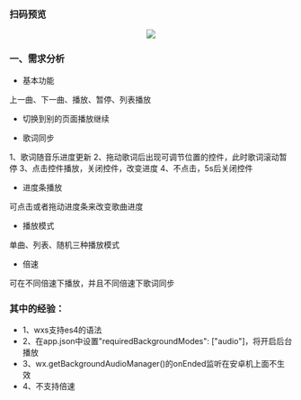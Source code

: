 ### 扫码预览

<div style="width:100%;"><center><img src="http://img.22family.com/mySKey/small.jpg" /></center></div>

### 一、需求分析

* 基本功能

上一曲、下一曲、播放、暂停、列表播放

* 切换到别的页面播放继续

* 歌词同步

1、歌词随音乐进度更新
2、拖动歌词后出现可调节位置的控件，此时歌词滚动暂停
3、点击控件播放，关闭控件，改变进度
4、不点击，5s后关闭控件

* 进度条播放

可点击或者拖动进度条来改变歌曲进度

* 播放模式

单曲、列表、随机三种播放模式

* 倍速

可在不同倍速下播放，并且不同倍速下歌词同步


### 其中的经验：

* 1、wxs支持es4的语法
* 2、在app.json中设置"requiredBackgroundModes": ["audio"]，将开启后台播放
* 3、wx.getBackgroundAudioManager()的onEnded监听在安卓机上面不生效
* 4、不支持倍速